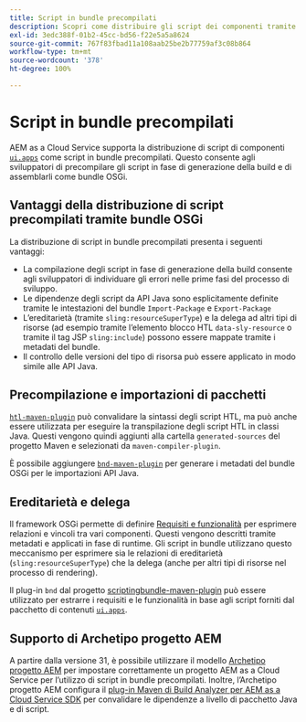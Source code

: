 ```yaml
---
title: Script in bundle precompilati
description: Scopri come distribuire gli script dei componenti tramite bundle OSGi in Adobe Experience Manager Cloud Service.
exl-id: 3edc388f-01b2-45cc-bd56-f22e5a5a8624
source-git-commit: 767f83fbad11a108aab25be2b77759af3c08b864
workflow-type: tm+mt
source-wordcount: '378'
ht-degree: 100%

---
```


# Script in bundle precompilati

AEM as a Cloud Service supporta la distribuzione di script di componenti [`ui.apps`](https://experienceleague.adobe.com/docs/experience-manager-cloud-service/implementing/developing/aem-project-content-package-structure.html?lang=it#code-packages-%2F-osgi-bundles) come script in bundle precompilati. Questo consente agli sviluppatori di precompilare gli script in fase di generazione della build e di assemblarli come bundle OSGi.

## Vantaggi della distribuzione di script precompilati tramite bundle OSGi

La distribuzione di script in bundle precompilati presenta i seguenti vantaggi:

+ La compilazione degli script in fase di generazione della build consente agli sviluppatori di individuare gli errori nelle prime fasi del processo di sviluppo.
+ Le dipendenze degli script da API Java sono esplicitamente definite tramite le intestazioni del bundle `Import-Package` e `Export-Package`
+ L’ereditarietà (tramite `sling:resourceSuperType`) e la delega ad altri tipi di risorse (ad esempio tramite l’elemento blocco HTL `data-sly-resource` o tramite il tag JSP `sling:include`) possono essere mappate tramite i metadati del bundle.
+ Il controllo delle versioni del tipo di risorsa può essere applicato in modo simile alle API Java.

## Precompilazione e importazioni di pacchetti

[`htl-maven-plugin`](https://sling.apache.org/components/htl-maven-plugin/index.html) può convalidare la sintassi degli script HTL, ma può anche essere utilizzata per eseguire la transpilazione degli script HTL in classi Java. Questi vengono quindi aggiunti alla cartella `generated-sources` del progetto Maven e selezionati da `maven-compiler-plugin`.

È possibile aggiungere [`bnd-maven-plugin`](https://github.com/bndtools/bnd/tree/master/maven/bnd-maven-plugin) per generare i metadati del bundle OSGi per le importazioni API Java.

## Ereditarietà e delega

Il framework OSGi permette di definire [Requisiti e funzionalità](https://docs.osgi.org/specification/osgi.core/7.0.0/framework.module.html#framework.module.dependencies) per esprimere relazioni e vincoli tra vari componenti. Questi vengono descritti tramite metadati e applicati in fase di runtime. Gli script in bundle utilizzano questo meccanismo per esprimere sia le relazioni di ereditarietà (`sling:resourceSuperType`) che la delega (anche per altri tipi di risorse nel processo di rendering).

Il plug-in `bnd` dal progetto [scriptingbundle-maven-plugin](https://sling.apache.org/components/scriptingbundle-maven-plugin/bnd.html) può essere utilizzato per estrarre i requisiti e le funzionalità in base agli script forniti dal pacchetto di contenuti [`ui.apps`](https://experienceleague.adobe.com/docs/experience-manager-cloud-service/implementing/developing/aem-project-content-package-structure.html?lang=it#code-packages-%2F-osgi-bundles).

## Supporto di Archetipo progetto AEM

A partire dalla versione 31, è possibile utilizzare il modello [Archetipo progetto AEM](https://experienceleague.adobe.com/docs/experience-manager-core-components/using/developing/archetype/using.html?lang=it) per impostare correttamente un progetto AEM as a Cloud Service per l’utilizzo di script in bundle precompilati. Inoltre, l’Archetipo progetto AEM configura il [plug-in Maven di Build Analyzer per AEM as a Cloud Service SDK](/help/developing/archetype/build-analyzer-maven-plugin.md) per convalidare le dipendenze a livello di pacchetto Java e di script.
